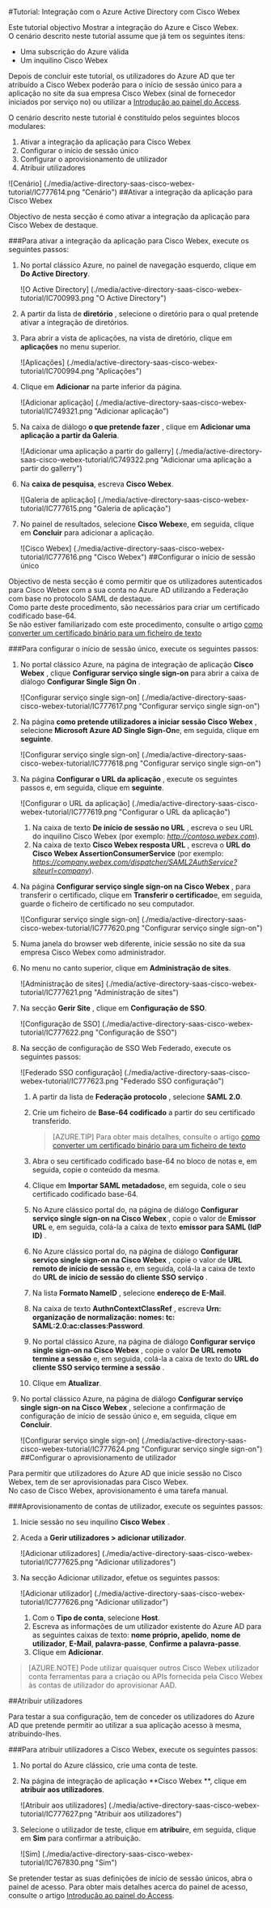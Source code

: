 <properties 
    pageTitle="Tutorial: Integração com o Azure Active Directory com Cisco Webex | Microsoft Azure" 
    description="Saiba como utilizar Cisco Webex com o Azure Active Directory para permitir o início de sessão único, aprovisionamento automatizado e mais!" 
    services="active-directory" 
    authors="jeevansd"  
    documentationCenter="na" 
    manager="femila"/>
<tags 
    ms.service="active-directory" 
    ms.devlang="na" 
    ms.topic="article" 
    ms.tgt_pltfrm="na" 
    ms.workload="identity" 
    ms.date="09/29/2016" 
    ms.author="jeedes" />

#<a name="tutorial-azure-active-directory-integration-with-cisco-webex"></a>Tutorial: Integração com o Azure Active Directory com Cisco Webex

Este tutorial objectivo Mostrar a integração do Azure e Cisco Webex.  
O cenário descrito neste tutorial assume que já tem os seguintes itens:

-   Uma subscrição do Azure válida
-   Um inquilino Cisco Webex

Depois de concluir este tutorial, os utilizadores do Azure AD que ter atribuído a Cisco Webex poderão para o início de sessão único para a aplicação no site da sua empresa Cisco Webex (sinal de fornecedor iniciados por serviço no) ou utilizar a [Introdução ao painel do Access](active-directory-saas-access-panel-introduction.md).

O cenário descrito neste tutorial é constituído pelos seguintes blocos modulares:

1.  Ativar a integração da aplicação para Cisco Webex
2.  Configurar o início de sessão único
3.  Configurar o aprovisionamento de utilizador
4.  Atribuir utilizadores

![Cenário] (./media/active-directory-saas-cisco-webex-tutorial/IC777614.png "Cenário")
##<a name="enabling-the-application-integration-for-cisco-webex"></a>Ativar a integração da aplicação para Cisco Webex

Objectivo de nesta secção é como ativar a integração da aplicação para Cisco Webex de destaque.

###<a name="to-enable-the-application-integration-for-cisco-webex-perform-the-following-steps"></a>Para ativar a integração da aplicação para Cisco Webex, execute os seguintes passos:

1.  No portal clássico Azure, no painel de navegação esquerdo, clique em **Do Active Directory**.

    ![O Active Directory] (./media/active-directory-saas-cisco-webex-tutorial/IC700993.png "O Active Directory")

2.  A partir da lista de **diretório** , selecione o diretório para o qual pretende ativar a integração de diretórios.

3.  Para abrir a vista de aplicações, na vista de diretório, clique em **aplicações** no menu superior.

    ![Aplicações] (./media/active-directory-saas-cisco-webex-tutorial/IC700994.png "Aplicações")

4.  Clique em **Adicionar** na parte inferior da página.

    ![Adicionar aplicação] (./media/active-directory-saas-cisco-webex-tutorial/IC749321.png "Adicionar aplicação")

5.  Na caixa de diálogo **o que pretende fazer** , clique em **Adicionar uma aplicação a partir da Galeria**.

    ![Adicionar uma aplicação a partir do gallerry] (./media/active-directory-saas-cisco-webex-tutorial/IC749322.png "Adicionar uma aplicação a partir do gallerry")

6.  Na **caixa de pesquisa**, escreva **Cisco Webex**.

    ![Galeria de aplicação] (./media/active-directory-saas-cisco-webex-tutorial/IC777615.png "Galeria de aplicação")

7.  No painel de resultados, selecione **Cisco Webex**e, em seguida, clique em **Concluir** para adicionar a aplicação.

    ![Cisco Webex] (./media/active-directory-saas-cisco-webex-tutorial/IC777616.png "Cisco Webex")
##<a name="configuring-single-sign-on"></a>Configurar o início de sessão único

Objectivo de nesta secção é como permitir que os utilizadores autenticados para Cisco Webex com a sua conta no Azure AD utilizando a Federação com base no protocolo SAML de destaque.  
Como parte deste procedimento, são necessários para criar um certificado codificado base-64.  
Se não estiver familiarizado com este procedimento, consulte o artigo [como converter um certificado binário para um ficheiro de texto](http://youtu.be/PlgrzUZ-Y1o)

###<a name="to-configure-single-sign-on-perform-the-following-steps"></a>Para configurar o início de sessão único, execute os seguintes passos:

1.  No portal clássico Azure, na página de integração de aplicação **Cisco Webex** , clique **Configurar serviço single sign-on** para abrir a caixa de diálogo **Configurar Single Sign On** .

    ![Configurar serviço single sign-on] (./media/active-directory-saas-cisco-webex-tutorial/IC777617.png "Configurar serviço single sign-on")

2.  Na página **como pretende utilizadores a iniciar sessão Cisco Webex** , selecione **Microsoft Azure AD Single Sign-On**e, em seguida, clique em **seguinte**.

    ![Configurar serviço single sign-on] (./media/active-directory-saas-cisco-webex-tutorial/IC777618.png "Configurar serviço single sign-on")

3.  Na página **Configurar o URL da aplicação** , execute os seguintes passos e, em seguida, clique em **seguinte**.

    ![Configurar o URL da aplicação] (./media/active-directory-saas-cisco-webex-tutorial/IC777619.png "Configurar o URL da aplicação")

    1.  Na caixa de texto **De início de sessão no URL** , escreva o seu URL do inquilino Cisco Webex (por exemplo: *http://contoso.webex.com*).
    2.  Na caixa de texto **Cisco Webex resposta URL** , escreva o **URL do Cisco Webex AssertionConsumerService** (por exemplo: *https://company.webex.com/dispatcher/SAML2AuthService?siteurl=company*).

4.  Na página **Configurar serviço single sign-on na Cisco Webex** , para transferir o certificado, clique em **Transferir o certificado**e, em seguida, guarde o ficheiro de certificado no seu computador.

    ![Configurar serviço single sign-on] (./media/active-directory-saas-cisco-webex-tutorial/IC777620.png "Configurar serviço single sign-on")

5.  Numa janela do browser web diferente, inicie sessão no site da sua empresa Cisco Webex como administrador.

6.  No menu no canto superior, clique em **Administração de sites**.

    ![Administração de sites] (./media/active-directory-saas-cisco-webex-tutorial/IC777621.png "Administração de sites")

7.  Na secção **Gerir Site** , clique em **Configuração de SSO**.

    ![Configuração de SSO] (./media/active-directory-saas-cisco-webex-tutorial/IC777622.png "Configuração de SSO")

8.  Na secção de configuração de SSO Web Federado, execute os seguintes passos:

    ![Federado SSO configuração] (./media/active-directory-saas-cisco-webex-tutorial/IC777623.png "Federado SSO configuração")

    1.  A partir da lista de **Federação protocolo** , selecione **SAML 2.0**.
    2.  Crie um ficheiro de **Base-64 codificado** a partir do seu certificado transferido.  

        >[AZURE.TIP] Para obter mais detalhes, consulte o artigo [como converter um certificado binário para um ficheiro de texto](http://youtu.be/PlgrzUZ-Y1o)

    3.  Abra o seu certificado codificado base-64 no bloco de notas e, em seguida, copie o conteúdo da mesma.
    4.  Clique em **Importar SAML metadados**e, em seguida, cole o seu certificado codificado base-64.
    5.  No Azure clássico portal do, na página de diálogo **Configurar serviço single sign-on na Cisco Webex** , copie o valor de **Emissor URL** e, em seguida, colá-la a caixa de texto **emissor para SAML (IdP ID)** .
    6.  No Azure clássico portal do, na página de diálogo **Configurar serviço single sign-on na Cisco Webex** , copie o valor de **URL remoto de início de sessão** e, em seguida, colá-la a caixa de texto do **URL de início de sessão do cliente SSO serviço** .
    7.  Na lista **Formato NameID** , selecione **endereço de E-Mail**.
    8.  Na caixa de texto **AuthnContextClassRef** , escreva **Urn: organização de normalização: nomes: tc: SAML:2.0:ac:classes:Password**.
    9.  No portal clássico Azure, na página de diálogo **Configurar serviço single sign-on na Cisco Webex** , copie o valor **De URL remoto termine a sessão** e, em seguida, colá-la a caixa de texto do **URL do cliente SSO serviço termine a sessão** .
    10. Clique em **Atualizar**.

9.  No portal clássico Azure, na página de diálogo **Configurar serviço single sign-on na Cisco Webex** , selecione a confirmação de configuração de início de sessão único e, em seguida, clique em **Concluir**.

    ![Configurar serviço single sign-on] (./media/active-directory-saas-cisco-webex-tutorial/IC777624.png "Configurar serviço single sign-on")
##<a name="configuring-user-provisioning"></a>Configurar o aprovisionamento de utilizador

Para permitir que utilizadores do Azure AD que inicie sessão no Cisco Webex, tem de ser aprovisionadas para Cisco Webex.  
No caso de Cisco Webex, aprovisionamento é uma tarefa manual.

###<a name="to-provision-a-user-accounts-perform-the-following-steps"></a>Aprovisionamento de contas de utilizador, execute os seguintes passos:

1.  Inicie sessão no seu inquilino **Cisco Webex** .

2.  Aceda a **Gerir utilizadores \> adicionar utilizador**.

    ![Adicionar utilizadores] (./media/active-directory-saas-cisco-webex-tutorial/IC777625.png "Adicionar utilizadores")

3.  Na secção Adicionar utilizador, efetue os seguintes passos:

    ![Adicionar utilizador] (./media/active-directory-saas-cisco-webex-tutorial/IC777626.png "Adicionar utilizador")

    1.  Com o **Tipo de conta**, selecione **Host**.
    2.  Escreva as informações de um utilizador existente do Azure AD para as seguintes caixas de texto: **nome próprio, apelido**, **nome de utilizador**, **E-Mail**, **palavra-passe**, **Confirme a palavra-passe**.
    3.  Clique em **Adicionar**.

>[AZURE.NOTE] Pode utilizar quaisquer outros Cisco Webex utilizador conta ferramentas para a criação ou APIs fornecida pela Cisco Webex às contas de utilizador do aprovisionar AAD.

##<a name="assigning-users"></a>Atribuir utilizadores

Para testar a sua configuração, tem de conceder os utilizadores do Azure AD que pretende permitir ao utilizar a sua aplicação acesso à mesma, atribuindo-lhes.

###<a name="to-assign-users-to-cisco-webex-perform-the-following-steps"></a>Para atribuir utilizadores a Cisco Webex, execute os seguintes passos:

1.  No portal do Azure clássico, crie uma conta de teste.

2.  Na página de integração de aplicação **Cisco Webex **, clique em **atribuir aos utilizadores**.

    ![Atribuir aos utilizadores] (./media/active-directory-saas-cisco-webex-tutorial/IC777627.png "Atribuir aos utilizadores")

3.  Selecione o utilizador de teste, clique em **atribuir**e, em seguida, clique em **Sim** para confirmar a atribuição.

    ![Sim] (./media/active-directory-saas-cisco-webex-tutorial/IC767830.png "Sim")

Se pretender testar as suas definições de início de sessão únicos, abra o painel de acesso. Para obter mais detalhes acerca do painel de acesso, consulte o artigo [Introdução ao painel do Access](active-directory-saas-access-panel-introduction.md).

